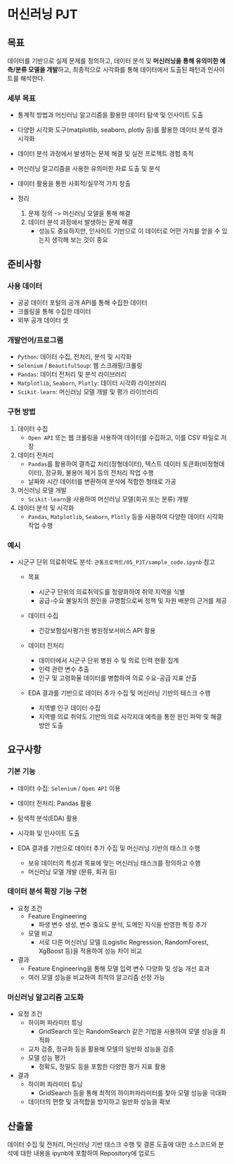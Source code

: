 # 머신러닝 PJT
## 목표
데이터를 기반으로 실제 문제를 정의하고, 데이터 분석 및 **머신러닝을 통해 유의미한 예측/분류 모델을 개발**하고, 최종적으로 시각화를 통해 데이터에서 도출된 패턴과 인사이트를 해석한다.

### 세부 목표
- 통계적 방법과 머신러닝 알고리즘을 활용한 데이터 탐색 및 인사이트 도출
- 다양한 시각화 도구(matplotlib, seaborn, plotly 등)를 활용한 데이터 분석 결과 시각화
- 데이터 분석 과정에서 발생하는 문제 해결 및 실전 프로젝트 경험 축적
- 머신러닝 알고리즘을 사용한 유의미한 자료 도출 및 분석
- 데이터 활용을 통한 사회적/실무적 가치 창출

- 정리
    1. 문제 정의 -> 머신러닝 모델을 통해 해결
    2. 데이터 분석 과정에서 발생하는 문제 해결
        - 성능도 중요하지만, 인사이트 기반으로 이 데이터로 어떤 가치를 얻을 수 있는지 생각해 보는 것이 중요


## 준비사항
### 사용 데이터
- 공공 데이터 포털의 공개 API를 통해 수집한 데이터
- 크롤링을 통해 수집한 데이터
- 외부 공개 데이터 셋

### 개발언어/프로그램
- `Python`: 데이터 수집, 전처리, 분석 및 시각화
- `Selenium` / `BeautifulSoup`: 웹 스크래핑/크롤링
- `Pandas`: 데이터 전처리 및 분석 라이브러리
- `Matplotlib`, `Seaborn`, `Plotly`: 데이터 시각화 라이브러리
- `Scikit-learn`: 머신러닝 모델 개발 및 평가 라이브러리

### 구현 방법
1. 데이터 수집
    - `Open API` 또는 웹 크롤링을 사용하여 데이터를 수집하고, 이를 CSV 파일로 저장
2. 데이터 전처리
    - `Pandas`를 활용하여 결측값 처리(정형데이터), 텍스트 데이터 토큰화(비정형데이터), 정규화, 불용어 제거 등의 전처리 작업 수행
    - 날짜와 시간 데이터를 변환하여 분석에 적합한 형태로 가공
3. 머신러닝 모델 개발
    - `Scikit-learn`을 사용하여 머신러닝 모델(회귀 또는 분류) 개발
4. 데이터 분석 및 시각화
    - `Pandas`, `Matplotlib`, `Seaborn`, `Plotly` 등을 사용하여 다양한 데이터 시각화 작업 수행

### 예시
- 시군구 단위 의료취약도 분석: `관통프로젝트/05_PJT/sample_code.ipynb` 참고
    - 목표
        - 시군구 단위의 의료취약도를 정량화하여 취약 지역을 식별
        - 공급-수요 불일치의 원인을 규명함으로써 정책 및 자원 배분의 근거를 제공

    - 데이터 수집
        - 건강보험심사평가원 병원정보서비스 API 활용

    - 데이터 전처리
        - 데이터에서 시군구 단위 병원 수 및 의료 인력 현황 집계
        - 인력 관련 변수 추출
        - 인구 및 고령화율 데이터를 병합하여 의료 수요-공급 지표 산출
        
    - EDA 결과를 기반으로 데이터 추가 수집 및 머신러닝 기반의 태스크 수행
        - 지역별 인구 데이터 수집
        - 지역별 의료 취약도 기반의 의료 사각지대 예측을 통한 원인 파악 및 해결 방안 도출

## 요구사항
### 기본 기능
- 데이터 수집: `Selenium` / `Open API` 이용
- 데이터 전처리: Pandas 활용
- 탐색적 분석(EDA) 활용
- 시각화 및 인사이트 도출

- EDA 결과를 기반으로 데이터 추가 수집 및 머신러닝 기반의 태스크 수행
    - 보유 데이터의 특성과 목표에 맞는 머신러닝 태스크를 정의하고 수행
    - 머신러닝 모델 개발 (분류, 회귀 등)

### 데이터 분석 확장 기능 구현
- 요청 조건
    - Feature Engineering
        - 파생 변수 생성, 변수 중요도 분석, 도메인 지식을 반영한 특징 추가
    - 모델 비교
        - 서로 다른 머신러닝 모델 (Logistic Regression, RandomForest, XgBoost 등)을 적용하여 성능 차이 비교
- 결과
    - Feature Engineering을 통해 모델 입력 변수 다양화 및 성능 개선 효과
    - 여러 모델 성능을 비교하여 최적의 알고리즘 선정 가능

### 머신러닝 알고리즘 고도화
- 요청 조건
    - 하이퍼 파라미터 튜닝
        - GridSearch 또는 RandomSearch 같은 기법을 사용하여 모델 성능을 최적화
    - 교차 검증, 정규화 등을 활용해 모델의 일반화 성능을 검증
    - 모델 성능 평가
        - 정확도, 정밀도 등을 포함한 다양한 평가 지표 활용
- 결과
    - 하이퍼 파라미터 튜닝
        - GridSearch 등을 통해 최적의 하이퍼파라미터를 찾아 모델 성능을 극대화
    - 데이터의 편향 및 과적합을 방지하고 일반화 성능을 확보


## 산출물
데이터 수집 및 전처리, 머신러닝 기반 태스크 수행 및 결론 도출에 대한 소스코드와 분석에 대한 내용을 ipynb에 포함하여 Repository에 업로드